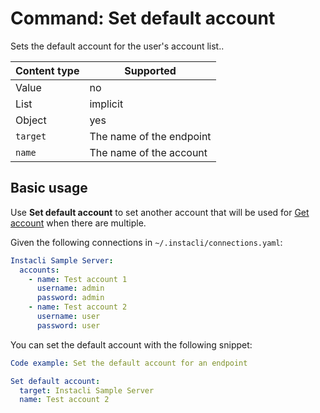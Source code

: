 # Command: Set default account

Sets the default account for the user's account list..

| Content type | Supported                |
|--------------|--------------------------|
| Value        | no                       |
| List         | implicit                 |
| Object       | yes                      |
| `target`     | The name of the endpoint |
| `name`       | The name of the account  |

## Basic usage

Use **Set default account** to set another account that will be used for [Get account](Get%20account.md) when there are
multiple.

Given the following connections in `~/.instacli/connections.yaml`:

```yaml file:connections.yaml
Instacli Sample Server:
  accounts:
    - name: Test account 1
      username: admin
      password: admin
    - name: Test account 2
      username: user
      password: user
```

You can set the default account with the following snippet:

```yaml script
Code example: Set the default account for an endpoint

Set default account:
  target: Instacli Sample Server
  name: Test account 2
```